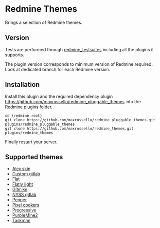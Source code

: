 # Redmine Themes

Brings a selection of Redmine themes.

## Version

Tests are performed through [redmine_testsuites](https://github.com/maxrossello/redmine_testsuites) including all the plugins it supports.

The plugin version corresponds to minimum version of Redmine required. Look at dedicated branch for each Redmine version.

## Installation 

Install this plugin and the required dependency plugin https://github.com/maxrossello/redmine_pluggable_themes into the Redmine plugins folder.

    cd {redmine root}
    git clone https://github.com/maxrossello/redmine_pluggable_themes.git plugins/redmine_pluggable_themes
    git clone https://github.com/maxrossello/redmine_themes.git plugins/redmine_themes

Finally restart your server.

## Supported themes

- [Alex skin](https://bitbucket.org/dkuk/redmine_alex_skin.git)
- [Custom gitlab](git@github.com:unicornio8/nyss-gitlab-redmine-theme.git)
- [Flat](git@github.com:labSupport/redmine-theme-flat.git)
- [Flatly light](git@github.com:Nitrino/flatly_light_redmine.git)
- [Gitmike](git@github.com:makotokw/redmine-theme-gitmike.git)
- [NYSS gitlab](git@github.com:nysenate/nyss-gitlab-redmine-theme.git)
- [Pepper](git@github.com:koppen/redmine-pepper-theme.git)
- [Pixel cookers](git://github.com/pixel-cookers/redmine-theme.git)
- [Progressive](git@github.com:stgeneral/redmine-progressive-theme.git)
- [PurpleMine2](git@github.com:mrliptontea/PurpleMine2.git)
- [Taskman](git@github.com:eea/taskman.redmine.theme.git)